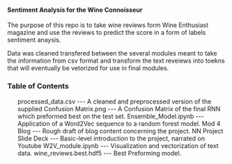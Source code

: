 <h4> Sentiment Analysis for the Wine Connoisseur </h4>

The purpose of this repo is to take wine reviews form Wine Enthusiast magazine and use the reviews to predict the score in a form of labels sentiment anaysis.

Data was cleaned transfered between the several modules meant to take the information from csv format and transform the text reveiews into toekns that will eventually be vetorized for use in final modules.

<h3> Table of Contents </h3>

<ul>
processed_data.csv  --- A cleaned and preprocessed version of the supplied <dataset>
Confusion Matrix.png --- A Confusion Matrix of the final RNN which preformed best on the test set.
Ensemble_Model.ipynb --- Application of a Word2Vec sequence to a random forest model.
Mod 4 Blog --- Rough draft of blog content concerning the project.
NN Project Slide Deck --- Basic-level introduction to the project,  narrated on Youtube <here>
W2V_module.ipynb --- Visualization and vectorization of text data.
wine_reviews.best.hdf5 --- Best Preforming model.
</ul>
